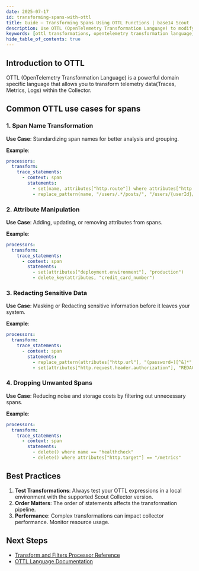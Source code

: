 ```yaml
---
date: 2025-07-17
id: transforming-spans-with-ottl
title: Guide – Transforming Spans Using OTTL Functions | base14 Scout
description: Use OTTL (OpenTelemetry Transformation Language) to modify span data in the Scout Collector. Transform span names, manipulate attributes, redact sensitive data, and drop unwanted spans.
keywords: [ottl transformations, opentelemetry transformation language, span transformations, trace data manipulation, ottl functions]
hide_table_of_contents: true
---
```


## Introduction to OTTL

OTTL (OpenTelemetry Transformation Language) is a powerful domain specific language
 that allows you to transform telemetry data(Traces, Metrics, Logs) within the Collector.

## Common OTTL use cases for spans

### 1. Span Name Transformation

**Use Case**: Standardizing span names for better analysis and grouping.

**Example**:

```yaml
processors:
  transform:
    trace_statements:
      - context: span
        statements:
          - set(name, attributes["http.route"]) where attributes["http.route"] != nil
          - replace_pattern(name, "/users/.*/posts/", "/users/{userId}/posts/") #Replace with regex pattern for generalization
```

### 2. Attribute Manipulation

**Use Case**: Adding, updating, or removing attributes from spans.

**Example**:

```yaml
processors:
  transform:
    trace_statements:
      - context: span
        statements:
          - set(attributes["deployment.environment"], "production")
          - delete_key(attributes, "credit_card_number")
```

### 3. Redacting Sensitive Data

**Use Case**: Masking or Redacting sensitive information before it leaves your system.

**Example**:

```yaml
processors:
  transform:
    trace_statements:
      - context: span
        statements:
          - replace_pattern(attributes["http.url"], "(password=)[^&]*", "$1***")
          - set(attributes["http.request.header.authorization"], "REDACTED") where attributes["http.request.header.authorization"] != nil
```

### 4. Dropping Unwanted Spans

**Use Case**: Reducing noise and storage costs by filtering out unnecessary spans.

**Example**:

```yaml
processors:
  transform:
    trace_statements:
      - context: span
        statements:
          - delete() where name == "healthcheck"
          - delete() where attributes["http.target"] == "/metrics"
```

## Best Practices

1. **Test Transformations**: Always test your OTTL expressions in a local environment
with the supported Scout Collector version.
2. **Order Matters**: The order of statements affects the transformation pipeline.
3. **Performance**: Complex transformations can impact collector performance.
 Monitor resource usage.

## Next Steps

- [Transform and Filters Processor Reference](https://docs.base14.io/category/filters-and-transformations)
- [OTTL Language Documentation](https://github.com/open-telemetry/opentelemetry-collector-contrib/tree/main/pkg/ottl)

